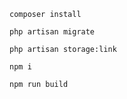 ```
composer install
```
```
php artisan migrate
```
```
php artisan storage:link
```
```
npm i
```
```
npm run build
```


